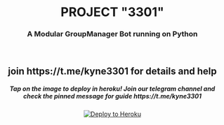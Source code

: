 <h1 align="center">PROJECT "3301"</h1>
<h3 align="center">A Modular GroupManager Bot running on Python </h3>
<p align="center">&nbsp;</p>
<h2 align="center">join https://t.me/kyne3301 for details and help</h2>
<h5 align="center">Tap on the image to deploy in heroku! Join our telegram channel and check the pinned message for guide https://t.me/kyne3301</h5>
<p align="center"><a href="https://dashboard.heroku.com/new?button-url=https%3A%2F%2Fgithub.com%2Fobsq%2FGroupManagerBot&template=https%3A%2F%2Fgithub.com%2Fobsq%2FGroupManagerBot"> <img src="https://encrypted-tbn0.gstatic.com/images?q=tbn%3AANd9GcRV3PC-0fPluCE8SdR1T32Da_RKbo8uEknsGrdk01JnQfApESiL&usqp=CAU" alt="Deploy to Heroku" /></a></p>

